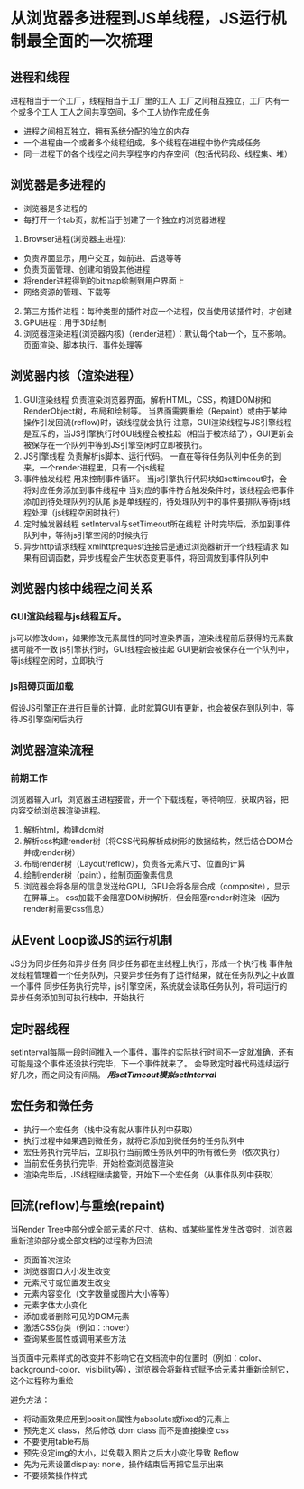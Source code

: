 # 从浏览器多进程到JS单线程，JS运行机制最全面的一次梳理
## 进程和线程
进程相当于一个工厂，线程相当于工厂里的工人
工厂之间相互独立，工厂内有一个或多个工人
工人之间共享空间，多个工人协作完成任务

- 进程之间相互独立，拥有系统分配的独立的内存
- 一个进程由一个或者多个线程组成，多个线程在进程中协作完成任务
- 同一进程下的各个线程之间共享程序的内存空间（包括代码段、线程集、堆）

## 浏览器是多进程的
- 浏览器是多进程的
- 每打开一个tab页，就相当于创建了一个独立的浏览器进程

1. Browser进程(浏览器主进程):
  - 负责界面显示，用户交互，如前进、后退等等
  - 负责页面管理、创建和销毁其他进程
  - 将render进程得到的bitmap绘制到用户界面上
  - 网络资源的管理、下载等
2. 第三方插件进程：每种类型的插件对应一个进程，仅当使用该插件时，才创建
3. GPU进程：用于3D绘制
4. 浏览器渲染进程(浏览器内核)（render进程）：默认每个tab一个，互不影响。页面渲染、脚本执行、事件处理等
   
## 浏览器内核（渲染进程）
1. GUI渲染线程
负责渲染浏览器界面，解析HTML，CSS，构建DOM树和RenderObject树，布局和绘制等。
当界面需要重绘（Repaint）或由于某种操作引发回流(reflow)时，该线程就会执行
注意，GUI渲染线程与JS引擎线程是互斥的，当JS引擎执行时GUI线程会被挂起（相当于被冻结了），GUI更新会被保存在一个队列中等到JS引擎空闲时立即被执行。
2. JS引擎线程
负责解析js脚本、运行代码。
一直在等待任务队列中任务的到来，一个render进程里，只有一个js线程
3. 事件触发线程
用来控制事件循环。
当js引擎执行代码块如settimeout时，会将对应任务添加到事件线程中
当对应的事件符合触发条件时，该线程会把事件添加到待处理队列的队尾
js是单线程的，待处理队列中的事件要排队等待js线程处理（js线程空闲时执行）
4. 定时触发器线程
setInterval与setTimeout所在线程
计时完毕后，添加到事件队列中，等待js引擎空闲的时候执行
5. 异步http请求线程
xmlhttprequest连接后是通过浏览器新开一个线程请求
如果有回调函数，异步线程会产生状态变更事件，将回调放到事件队列中

## 浏览器内核中线程之间关系
### GUI渲染线程与js线程互斥。
js可以修改dom，如果修改元素属性的同时渲染界面，渲染线程前后获得的元素数据可能不一致
js引擎执行时，GUI线程会被挂起
GUI更新会被保存在一个队列中，等js线程空闲时，立即执行
### js阻碍页面加载
假设JS引擎正在进行巨量的计算，此时就算GUI有更新，也会被保存到队列中，等待JS引擎空闲后执行

## 浏览器渲染流程
### 前期工作
浏览器输入url，浏览器主进程接管，开一个下载线程，等待响应，获取内容，把内容交给浏览器渲染进程。
1. 解析html，构建dom树
2. 解析css构建render树（将CSS代码解析成树形的数据结构，然后结合DOM合并成render树）
3. 布局render树（Layout/reflow），负责各元素尺寸、位置的计算
4. 绘制render树（paint），绘制页面像素信息
5. 浏览器会将各层的信息发送给GPU，GPU会将各层合成（composite），显示在屏幕上。
css加载不会阻塞DOM树解析，但会阻塞render树渲染（因为render树需要css信息）

## 从Event Loop谈JS的运行机制
JS分为同步任务和异步任务
同步任务都在主线程上执行，形成一个执行栈
事件触发线程管理着一个任务队列，只要异步任务有了运行结果，就在任务队列之中放置一个事件
同步任务执行完毕，js引擎空闲，系统就会读取任务队列，将可运行的异步任务添加到可执行栈中，开始执行

## 定时器线程
setInterval每隔一段时间推入一个事件，事件的实际执行时间不一定就准确，还有可能是这个事件还没执行完毕，下一个事件就来了。
会导致定时器代码连续运行好几次，而之间没有间隔。
***用setTimeout模拟setInterval***

## 宏任务和微任务
- 执行一个宏任务（栈中没有就从事件队列中获取）
- 执行过程中如果遇到微任务，就将它添加到微任务的任务队列中
- 宏任务执行完毕后，立即执行当前微任务队列中的所有微任务（依次执行）
- 当前宏任务执行完毕，开始检查浏览器渲染
- 渲染完毕后，JS线程继续接管，开始下一个宏任务（从事件队列中获取）

## 回流(reflow)与重绘(repaint)
当Render Tree中部分或全部元素的尺寸、结构、或某些属性发生改变时，浏览器重新渲染部分或全部文档的过程称为回流
- 页面首次渲染
- 浏览器窗口大小发生改变
- 元素尺寸或位置发生改变
- 元素内容变化（文字数量或图片大小等等）
- 元素字体大小变化
- 添加或者删除可见的DOM元素
- 激活CSS伪类（例如：:hover）
- 查询某些属性或调用某些方法

当页面中元素样式的改变并不影响它在文档流中的位置时（例如：color、background-color、visibility等），浏览器会将新样式赋予给元素并重新绘制它，这个过程称为重绘

避免方法：
- 将动画效果应用到position属性为absolute或fixed的元素上
- 预先定义 class，然后修改 dom class 而不是直接操控 css
- 不要使用table布局
- 预先设定img的大小，以免载入图片之后大小变化导致 Reflow
- 先为元素设置display: none，操作结束后再把它显示出来
- 不要频繁操作样式